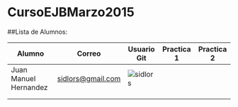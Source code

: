 # CursoEJBMarzo2015

##Lista de Alumnos:


|Alumno|Correo|Usuario Git|Practica 1|Practica 2|
|---|---|---|---|---|
|Juan Manuel Hernandez   |  sidlors@gmail.com | ![sidlors](https://github.com/sidlors)   |   |    |
|   |   |   |   |   |
|   |   |   |   |   |
